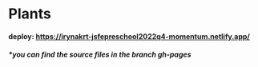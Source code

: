 # Plants

#### deploy:  https://irynakrt-jsfepreschool2022q4-momentum.netlify.app/
##### *you can find the source files in the branch gh-pages